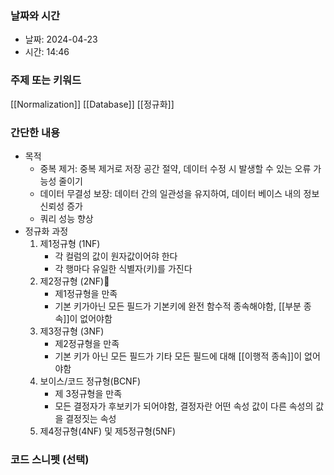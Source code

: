 ### 날짜와 시간

- 날짜: 2024-04-23
- 시간: 14:46

### 주제 또는 키워드
[[Normalization]]
[[Database]]
[[정규화]]
### 간단한 내용
- 목적
	- 중복 제거: 중복 제거로 저장 공간 절약, 데이터 수정 시 발생할 수 있는 오류 가능성 줄이기
	- 데이터 무결성 보장: 데이터 간의 일관성을 유지하여, 데이터 베이스 내의 정보 신뢰성 증가
	- 쿼리 성능 향상
- 정규화 과정
	1. 제1정규형 (1NF)
		- 각 컬럼의 값이 원자값이어햐 한다
		- 각 행마다 유일한 식별자(키)를 가진다
	2. 제2정규형 (2NF)
		- 제1정규형을 만족
		- 기본 키가아닌 모든 필드가 기본키에 완전 함수적 종속해야함, [[부분 종속]]이 없어야함
	3. 제3정규형 (3NF)
		- 제2정규형을 만족
		- 기본 키가 아닌 모든 필드가 기타 모든 필드에 대해 [[이행적 종속]]이 없어야함
	4. 보이스/코드 정규형(BCNF)
		- 제 3정규형을 만족
		- 모든 결정자가 후보키가 되어야함, 결정자란 어떤 속성 값이 다른 속성의 값을 결정짓는 속성
	5. 제4정규형(4NF) 및 제5정규형(5NF)


### 코드 스니펫 (선택)

```typescript
```
